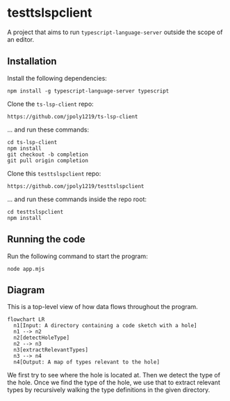 # testtslspclient

A project that aims to run `typescript-language-server` outside the scope of an editor.

## Installation

Install the following dependencies:

```
npm install -g typescript-language-server typescript
```

Clone the `ts-lsp-client` repo:

```
https://github.com/jpoly1219/ts-lsp-client
```

... and run these commands:
```
cd ts-lsp-client
npm install
git checkout -b completion
git pull origin completion
```

Clone this `testtslspclient` repo:
```
https://github.com/jpoly1219/testtslspclient
```

... and run these commands inside the repo root:
```
cd testtslspclient
npm install
```

## Running the code

Run the following command to start the program:
```
node app.mjs
```

## Diagram

This is a top-level view of how data flows throughout the program.
```mermaid
flowchart LR
  n1[Input: A directory containing a code sketch with a hole]
  n1 --> n2
  n2[detectHoleType]
  n2 --> n3
  n3[extractRelevantTypes]
  n3 --> n4
  n4[Output: A map of types relevant to the hole]
```

We first try to see where the hole is located at. Then we detect the type of the hole.
Once we find the type of the hole, we use that to extract relevant types by recursively walking the type definitions in the given directory.
